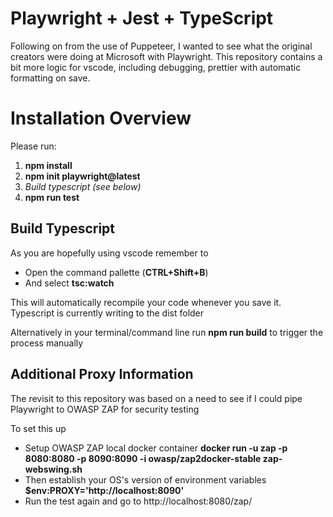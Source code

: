 # Playwright + Jest + TypeScript

Following on from the use of Puppeteer, I wanted to see what the original creators were doing at Microsoft with Playwright.
This repository contains a bit more logic for vscode, including debugging, prettier with automatic formatting on save.

# Installation Overview

Please run:

1. **npm install**
2. **npm init playwright@latest**
2. _Build typescript (see below)_
3. **npm run test**

## Build Typescript

As you are hopefully using vscode remember to

-   Open the command pallette (**CTRL+Shift+B**)
-   And select **tsc:watch**

This will automatically recompile your code whenever you save it. Typescript is currently writing to the dist folder

Alternatively in your terminal/command line run **npm run build** to trigger the process manually

## Additional Proxy Information
The revisit to this repository was based on a need to see if I could pipe Playwright to OWASP ZAP for security testing

To set this up
- Setup OWASP ZAP local docker container **docker run -u zap -p 8080:8080 -p 8090:8090 -i owasp/zap2docker-stable zap-webswing.sh**
- Then establish your OS's version of environment variables **$env:PROXY='http://localhost:8090'**
- Run the test again and go to http://localhost:8080/zap/ 
